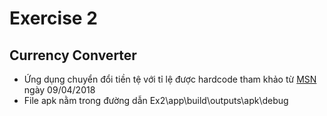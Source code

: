 ﻿# Exercise 2

## Currency Converter
- Ứng dụng chuyển đổi tiền tệ với tỉ lệ được hardcode tham khảo từ [MSN](https://msn.com/en-us/money/tools/currencyconverter) ngày 09/04/2018
- File apk nằm trong đường dẫn Ex2\app\build\outputs\apk\debug